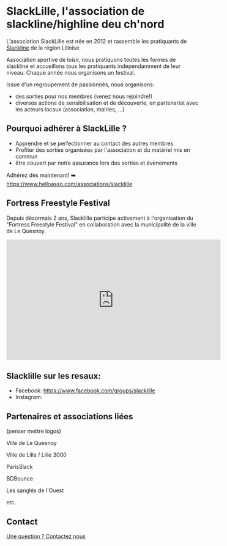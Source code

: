 # SlackLille, l'association de slackline/highline deu ch'nord

L'association SlackLille est née en 2012 et rassemble les pratiquants de [Slackline](https://fr.wikipedia.org/wiki/Slackline) de la région Lilloise. 

Association sportive de loisir, nous pratiquons toutes les formes de slackline et accueillons tous les pratiquants indépendamment de leur niveau. Chaque année nous organisons un festival.

Issue d'un regroupement de passionnés, nous organisons:
- des sorties pour nos membres (venez nous rejoindre!) 
- diverses actions de sensibilisation et de découverte, en partenariat avec les acteurs locaux (association, mairies, ...)

## Pourquoi adhérer à SlackLille ?

- Apprendre et se perfectionner au contact des autres membres 
- Profiter des sorties organisées par l'association et du matériel mis en commun
- être couvert par notre assurance lors des sorties et évènements


Adhérez dès maintenant! ➡️ https://www.helloasso.com/associations/slacklille

## Fortress Freestyle Festival

Depuis désormais 2 ans, Slacklille participe activement à l'organisation du "Fortress Freestyle Festival" en collaboration avec la municipalité de la ville de Le Quesnoy.

<iframe width="560" height="315" src="https://www.youtube.com/embed/Nk5jtqpyA8c?si=9AK-jIg6rZsw0OuA" title="YouTube video player" frameborder="0" allow="accelerometer; autoplay; clipboard-write; encrypted-media; gyroscope; picture-in-picture; web-share" referrerpolicy="strict-origin-when-cross-origin" allowfullscreen></iframe>

## Slacklille sur les resaux:

- Facebook: https://www.facebook.com/groups/slacklille
- Instagram:

## Partenaires et associations liées

(penser mettre logos)

Ville de Le Quesnoy

Ville de Lille / Lille 3000

ParisSlack

BDBounce

Les sanglés de l'Ouest

etc.

## Contact

<a href="mailto:slacklille+contact@gmail.com">Une question ? Contactez nous</a>

